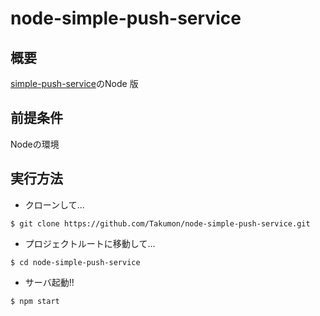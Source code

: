 # node-simple-push-service
## 概要
[simple-push-service](https://github.com/uemu/simple-push-service)のNode 版

## 前提条件
Nodeの環境

## 実行方法
* クローンして...
```
$ git clone https://github.com/Takumon/node-simple-push-service.git
```
* プロジェクトルートに移動して...
```
$ cd node-simple-push-service
```
* サーバ起動!!
```
$ npm start
```
